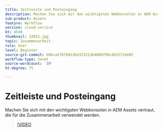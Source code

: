 ```yaml
---
title: Zeitleiste und Posteingang
description: Machen Sie sich mit den wichtigsten Webkonsolen in AEM Assets vertraut, die für die Zusammenarbeit verwendet werden.
sub-product: Assets
feature: Workflow
version: cloud-service
kt: 4540
thumbnail: 32051.jpg
topic: Zusammenarbeit
role: User
level: Beginner
source-git-commit: b0bca57676813bd353213b4808f99c463272de85
workflow-type: tm+mt
source-wordcount: '39'
ht-degree: 7%

---
```



# Zeitleiste und Posteingang

Machen Sie sich mit den wichtigsten Webkonsolen in AEM Assets vertraut, die für die Zusammenarbeit verwendet werden.

>[!VIDEO](https://video.tv.adobe.com/v/32051/?quality=12&learn=on&hidetitle=true)